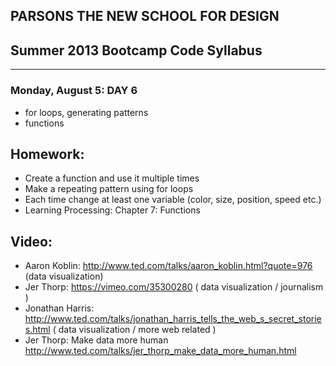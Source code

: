 ## PARSONS THE NEW SCHOOL FOR DESIGN
## Summer 2013 Bootcamp Code Syllabus
-------------------------------------------------------------------

### Monday, August 5: DAY 6

* for loops, generating patterns
* functions

## Homework:
* Create a function and use it multiple times
* Make a repeating pattern using for loops
* Each time change at least one variable (color, size, position, speed etc.)
* Learning Processing: Chapter 7: Functions 


## Video:
* Aaron Koblin: http://www.ted.com/talks/aaron_koblin.html?quote=976 (data visualization)
* Jer Thorp: https://vimeo.com/35300280 ( data visualization / journalism )
* Jonathan Harris:  http://www.ted.com/talks/jonathan_harris_tells_the_web_s_secret_stories.html ( data visualization / more web related )
* Jer Thorp: Make data more human
http://www.ted.com/talks/jer_thorp_make_data_more_human.html
